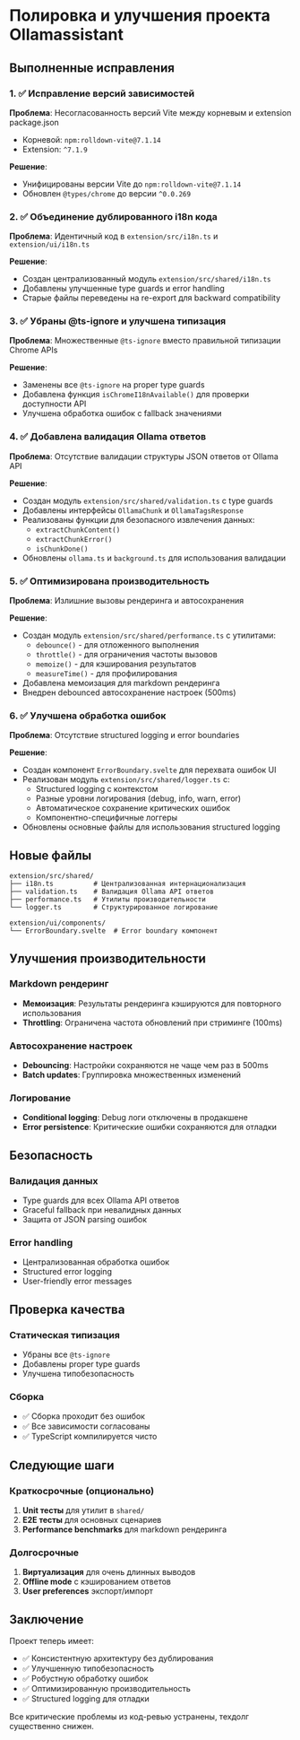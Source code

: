 # Полировка и улучшения проекта Ollamassistant

## Выполненные исправления

### 1. ✅ Исправление версий зависимостей

**Проблема**: Несогласованность версий Vite между корневым и extension package.json

- Корневой: `npm:rolldown-vite@7.1.14`
- Extension: `^7.1.9`

**Решение**:

- Унифицированы версии Vite до `npm:rolldown-vite@7.1.14`
- Обновлен `@types/chrome` до версии `^0.0.269`

### 2. ✅ Объединение дублированного i18n кода

**Проблема**: Идентичный код в `extension/src/i18n.ts` и `extension/ui/i18n.ts`

**Решение**:

- Создан централизованный модуль `extension/src/shared/i18n.ts`
- Добавлены улучшенные type guards и error handling
- Старые файлы переведены на re-export для backward compatibility

### 3. ✅ Убраны @ts-ignore и улучшена типизация

**Проблема**: Множественные `@ts-ignore` вместо правильной типизации Chrome APIs

**Решение**:

- Заменены все `@ts-ignore` на proper type guards
- Добавлена функция `isChromeI18nAvailable()` для проверки доступности API
- Улучшена обработка ошибок с fallback значениями

### 4. ✅ Добавлена валидация Ollama ответов

**Проблема**: Отсутствие валидации структуры JSON ответов от Ollama API

**Решение**:

- Создан модуль `extension/src/shared/validation.ts` с type guards
- Добавлены интерфейсы `OllamaChunk` и `OllamaTagsResponse`
- Реализованы функции для безопасного извлечения данных:
  - `extractChunkContent()`
  - `extractChunkError()`
  - `isChunkDone()`
- Обновлены `ollama.ts` и `background.ts` для использования валидации

### 5. ✅ Оптимизирована производительность

**Проблема**: Излишние вызовы рендеринга и автосохранения

**Решение**:

- Создан модуль `extension/src/shared/performance.ts` с утилитами:
  - `debounce()` - для отложенного выполнения
  - `throttle()` - для ограничения частоты вызовов
  - `memoize()` - для кэширования результатов
  - `measureTime()` - для профилирования
- Добавлена мемоизация для markdown рендеринга
- Внедрен debounced автосохранение настроек (500ms)

### 6. ✅ Улучшена обработка ошибок

**Проблема**: Отсутствие structured logging и error boundaries

**Решение**:

- Создан компонент `ErrorBoundary.svelte` для перехвата ошибок UI
- Реализован модуль `extension/src/shared/logger.ts` с:
  - Structured logging с контекстом
  - Разные уровни логирования (debug, info, warn, error)
  - Автоматическое сохранение критических ошибок
  - Компонентно-специфичные логгеры
- Обновлены основные файлы для использования structured logging

## Новые файлы

```
extension/src/shared/
├── i18n.ts          # Централизованная интернационализация
├── validation.ts    # Валидация Ollama API ответов
├── performance.ts   # Утилиты производительности
└── logger.ts        # Структурированное логирование

extension/ui/components/
└── ErrorBoundary.svelte  # Error boundary компонент
```

## Улучшения производительности

### Markdown рендеринг

- **Мемоизация**: Результаты рендеринга кэшируются для повторного использования
- **Throttling**: Ограничена частота обновлений при стриминге (100ms)

### Автосохранение настроек

- **Debouncing**: Настройки сохраняются не чаще чем раз в 500ms
- **Batch updates**: Группировка множественных изменений

### Логирование

- **Conditional logging**: Debug логи отключены в продакшене
- **Error persistence**: Критические ошибки сохраняются для отладки

## Безопасность

### Валидация данных

- Type guards для всех Ollama API ответов
- Graceful fallback при невалидных данных
- Защита от JSON parsing ошибок

### Error handling

- Централизованная обработка ошибок
- Structured error logging
- User-friendly error messages

## Проверка качества

### Статическая типизация

- Убраны все `@ts-ignore`
- Добавлены proper type guards
- Улучшена типобезопасность

### Сборка

- ✅ Сборка проходит без ошибок
- ✅ Все зависимости согласованы
- ✅ TypeScript компилируется чисто

## Следующие шаги

### Краткосрочные (опционально)

1. **Unit тесты** для утилит в `shared/`
2. **E2E тесты** для основных сценариев
3. **Performance benchmarks** для markdown рендеринга

### Долгосрочные

1. **Виртуализация** для очень длинных выводов
2. **Offline mode** с кэшированием ответов
3. **User preferences** экспорт/импорт

## Заключение

Проект теперь имеет:

- ✅ Консистентную архитектуру без дублирования
- ✅ Улучшенную типобезопасность
- ✅ Робустную обработку ошибок
- ✅ Оптимизированную производительность
- ✅ Structured logging для отладки

Все критические проблемы из код-ревью устранены, техдолг существенно снижен.
